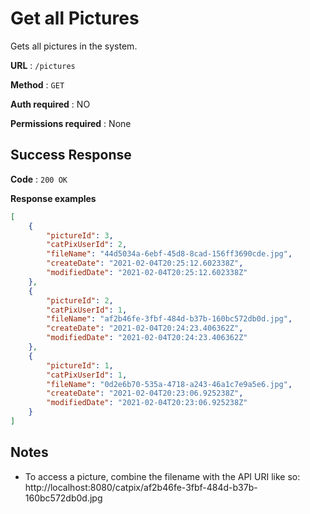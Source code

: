 # Get all Pictures

Gets all pictures in the system.

**URL** : `/pictures`

**Method** : `GET`

**Auth required** : NO

**Permissions required** : None

## Success Response

**Code** : `200 OK`

**Response examples**

```json
[
    {
        "pictureId": 3,
        "catPixUserId": 2,
        "fileName": "44d5034a-6ebf-45d8-8cad-156ff3690cde.jpg",
        "createDate": "2021-02-04T20:25:12.602338Z",
        "modifiedDate": "2021-02-04T20:25:12.602338Z"
    },
    {
        "pictureId": 2,
        "catPixUserId": 1,
        "fileName": "af2b46fe-3fbf-484d-b37b-160bc572db0d.jpg",
        "createDate": "2021-02-04T20:24:23.406362Z",
        "modifiedDate": "2021-02-04T20:24:23.406362Z"
    },
    {
        "pictureId": 1,
        "catPixUserId": 1,
        "fileName": "0d2e6b70-535a-4718-a243-46a1c7e9a5e6.jpg",
        "createDate": "2021-02-04T20:23:06.925238Z",
        "modifiedDate": "2021-02-04T20:23:06.925238Z"
    }
]
```

## Notes

*  To access a picture, combine the filename with the API URI like so: http://localhost:8080/catpix/af2b46fe-3fbf-484d-b37b-160bc572db0d.jpg

